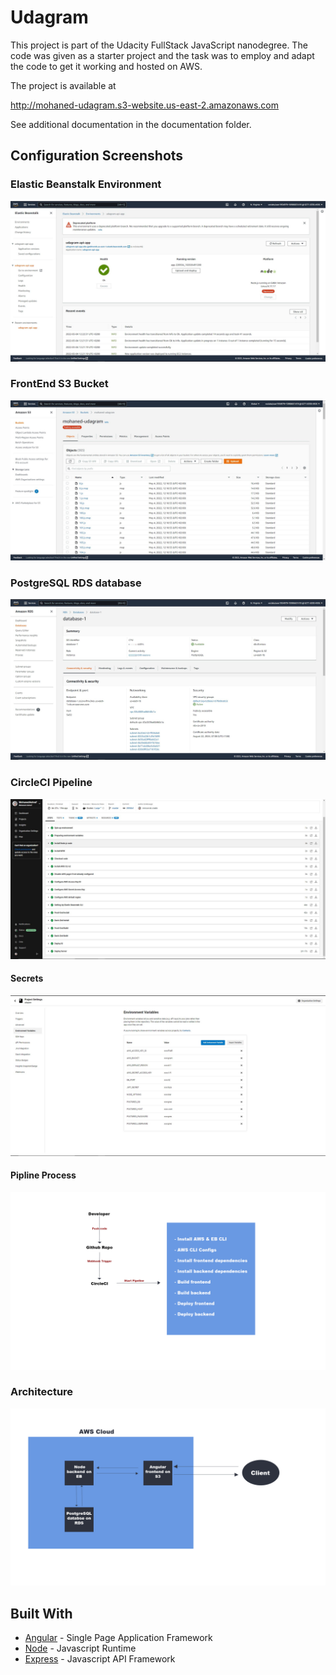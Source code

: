 # Udagram

This project is part of the Udacity FullStack JavaScript nanodegree. The code was given as a starter project and the task was to employ and adapt the code to get it working and hosted on AWS.

The project is available at

http://mohaned-udagram.s3-website.us-east-2.amazonaws.com

See additional documentation in the documentation folder.

## Configuration Screenshots

### Elastic Beanstalk Environment

![Elastic Beanstalk Environment](./documentation/AWS_EB/2.JPG)

### FrontEnd S3 Bucket

![FrontEnd S3 Bucket](./documentation/AWS_S3/1.JPG)

### PostgreSQL RDS database

![PostgreSQL RDS database](./documentation/AWS_RDS/1.JPG)

### CircleCI Pipeline

![CircleCI Pipeline](./documentation/CircleCI/1.JPG)

#### Secrets

![CircleCI Pipeline environment variables](./documentation/CircleCI/2.JPG)

#### Pipline Process

![Pipeline Schema](./documentation/diagrams/Pipline_Process.jpg)

### Architecture

![Architecture](./documentation/diagrams/Architecture_Diagram.jpg)

## Built With

- [Angular](https://angular.io/) - Single Page Application Framework
- [Node](https://nodejs.org) - Javascript Runtime
- [Express](https://expressjs.com/) - Javascript API Framework
